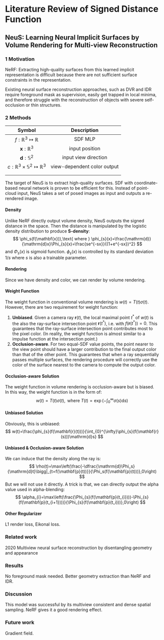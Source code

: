 # Literature Review of Signed Distance Function

## NeuS: Learning Neural Implicit Surfaces by Volume Rendering for Multi-view Reconstruction

### 1 Motivation

NeRF: Extracting high-quality surfaces from this learned implicit representation is difficult because there are not sufficient surface constraints in the representation.

Existing neural surface reconstruction approaches, such as DVR and IDR require foreground mask as supervision, easily get trapped in local minima, and therefore struggle with the reconstruction of objects with severe self-occlusion or thin structures.

### 2 Methods

|                        Symbol                         |         Description         |
| :---------------------------------------------------: | :-------------------------: |
|           $f:\mathbb{R}^3\mapsto\mathbb{R}$           |           SDF MLP           |
|               $\mathbf{x}:\mathbb{R}^3$               |       input position        |
|               $\mathbf{d}:\mathbb{S}^2$               |    input view direction     |
| $c:\mathbb{R}^3\times\mathbb{S}^2\mapsto\mathbb{R}^3$ | view-dependent color output |
|                                                       |                             |
|                                                       |                             |

The target of NeuS is to extract high-quality surfaces. SDF with coordinate-based neural network is proven to be efficient for this. Instead of point-cloud input, NeuS takes a set of posed images as input and outputs a re-rendered image.

#### Density

Unlike NeRF directly output volume density, NeuS outputs the signed distance in the space. Then the distance is manipulated by the logistic density distribution to produce **S-density**:
$$
\phi_s(f(\mathbf{x})),\text{ where }
\phi_{s}(x)=\frac{\mathrm{d}}{\mathrm{d}x}\Phi_{s}(x)=\frac{se^{-sx}}{(1+e^{-sx})^2}
$$
and $\Phi_s(x)$ is sigmoid function. $\phi_s(x)$ is controlled by its standard deviation $1/s$ where $s$ is also a trainable parameter.

#### Rendering

Since we have density and color, we can render by volume rendering.

#### Weight Function

The weight function in conventional volume rendering is $w(t)=T(t)\sigma(t)$. However, there are two requirement for weight function:

1. **Unbiased**. Given a camera ray $\mathbf{r}(t)$, the local maximal point $t^*$ of $w(t)$ is the also the ray-surface intersection point $\mathbf{r}(t^*)$, i.e. with $f(\mathbf{r}(t^*))=0$. This guarantees that the ray-surface intersection point contributes most to the pixel color. (In reality, the weight function is almost similar to a impulse function at the intersection point.)
2. **Occlusion-aware**. For two equal-SDF value points, the point nearer to the view point should have a larger contribution to the final output color than that of the other point.  This guarantees that when a ray sequentially passes multiple surfaces, the rendering procedure will correctly use the color of the surface nearest to the camera to compute the output color.

#### Occlusion-aware Solution

The weight function in volume rendering is occlusion-aware but is biased. In this way, the weight function is in the form of:
$$
w(t)=T(t)\sigma(t),\text{ where }T(t)=\exp\left(-\int_0^{\infty}\sigma(s)\mathrm{d}s\right)
$$

#### Unbiased Solution

Obviously, this is unbiased:
$$
w(t)=\frac{\phi_{s}(f(\mathbf{r}(t)))}{\int_{0}^{\infty}\phi_{s}(f(\mathbf{r}(s)))\mathrm{d}s}
$$

#### Unbiased & Occlusion-aware Solution

We can induce that the density along the ray is:
$$
\rho(t)=\max\left(\frac{-\dfrac{\mathrm{d}\Phi_s}{\mathrm{d}t}\bigg|_{t=f(\mathbf{p}(t))}}{\Phi_s(f(\mathbf{p}(t)))},0\right)
$$
But we will not use it directly. A trick is that, we can directly output the alpha value used in alpha-blending:
$$
\alpha_{i}=\max\left(\frac{\Phi_{s}(f(\mathbf{p}(t_{i})))-\Phi_{s}(f(\mathbf{p}(t_{i+1})))}{\Phi_{s}(f(\mathbf{p}(t_i)))},0\right)
$$

#### Other Regularizer

L1 render loss, Eikonal loss.

### Related work

2020 Multiview neural surface reconstruction by disentangling geometry and appearance

### Results

No foreground mask needed. Better geometry extraction than NeRF and IDR.

### Discussion

This model was successful by its multiview consistent and dense spatial sampling. NeRF gives it a good rendering effect.

### Future work

Gradient field.

